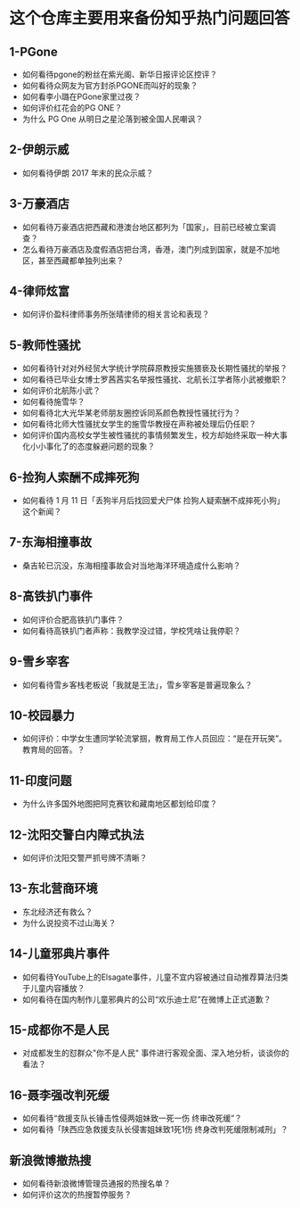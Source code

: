 # 这个仓库主要用来备份知乎热门问题回答
## 1-PGone
* 如何看待pgone的粉丝在紫光阁、新华日报评论区控评？
* 如何看待众网友为官方封杀PGONE而叫好的现象？
* 如何看李小璐在PGone家里过夜？
* 如何评价红花会的PG ONE？
* 为什么 PG One 从明日之星沦落到被全国人民嘲讽？

## 2-伊朗示威
* 如何看待伊朗 2017 年末的民众示威？

## 3-万豪酒店
* 如何看待万豪酒店把西藏和港澳台地区都列为「国家」，目前已经被立案调查？
* 怎么看待万豪酒店及度假酒店把台湾，香港，澳门列成到国家，就是不加地区，甚至西藏都单独列出来？

## 4-律师炫富
* 如何评价盈科律师事务所张晴律师的相关言论和表现？

## 5-教师性骚扰
* 如何看待针对对外经贸大学统计学院薛原教授实施猥亵及长期性骚扰的举报？
* 如何看待已毕业女博士罗茜茜实名举报性骚扰、北航长江学者陈小武被撤职？
* 如何评价北航陈小武？
* 如何看待施雪华？
* 如何看待北大光华某老师朋友圈控诉同系颜色教授性骚扰行为？
* 如何看待北师大性骚扰女学生的施雪华教授在声称被处理后仍任职？
* 如何评价国内高校女学生被性骚扰的事情频繁发生，校方却始终采取一种大事化小小事化了的态度躲避问题的现象？

## 6-捡狗人索酬不成摔死狗
* 如何看待 1 月 11 日「丢狗半月后找回爱犬尸体 捡狗人疑索酬不成摔死小狗」这个新闻？

## 7-东海相撞事故
* 桑吉轮已沉没，东海相撞事故会对当地海洋环境造成什么影响？

## 8-高铁扒门事件
* 如何评价合肥高铁扒门事件？
* 如何看待高铁扒门者声称：我教学没过错，学校凭啥让我停职？

## 9-雪乡宰客
* 如何看待雪乡客栈老板说「我就是王法」，雪乡宰客是普遍现象么？

## 10-校园暴力
* 如何评价：中学女生遭同学轮流掌掴，教育局工作人员回应：“是在开玩笑”。教育局的回答。？

## 11-印度问题
* 为什么许多国外地图把阿克赛钦和藏南地区都划给印度？

## 12-沈阳交警白内障式执法
* 如何评价沈阳交警严抓号牌不清晰？

## 13-东北营商环境
* 东北经济还有救么？
* 为什么说投资不过山海关？

## 14-儿童邪典片事件
* 如何看待YouTube上的Elsagate事件，儿童不宜内容被通过自动推荐算法归类于儿童内容播放？
* 如何看待在国内制作儿童邪典片的公司“欢乐迪士尼”在微博上正式道歉？

## 15-成都你不是人民
* 对成都发生的怼群众"你不是人民" 事件进行客观全面、深入地分析，谈谈你的看法？

## 16-聂李强改判死缓
* 如何看待“救援支队长锤击性侵两姐妹致一死一伤 终审改死缓”？
* 如何看待「陕西应急救援支队长侵害姐妹致1死1伤 终身改判死缓限制减刑」？

## 新浪微博撤热搜
* 如何看待新浪微博管理员通报的热搜名单？
* 如何评价这次的热搜暂停服务？